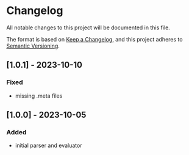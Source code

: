 # Changelog
All notable changes to this project will be documented in this file.

The format is based on [Keep a Changelog](https://keepachangelog.com/en/1.0.0/),
and this project adheres to [Semantic Versioning](https://semver.org/spec/v2.0.0.html).


## [1.0.1] - 2023-10-10
### Fixed
- missing .meta files

## [1.0.0] - 2023-10-05
### Added
- initial parser and evaluator 